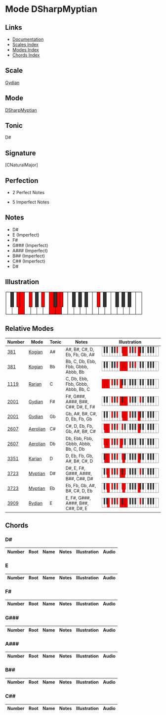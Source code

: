 # Mode DSharpMyptian

## Links

- [Documentation](index.md)
- [Scales Index](Scales.md)
- [Modes Index](Modes.md)
- [Chords Index](Chords.md)

## Scale

[Gydian](ScaleGydian.md)

## Mode

[DSharpMyptian](ModeDSharpMyptian.md)

## Tonic

D#

## Signature

[CNaturalMajor]

## Perfection

 - 2 Perfect Notes

 - 5 Imperfect Notes

## Notes

- D#
- E (Imperfect)
- F#
- G### (Imperfect)
- A### (Imperfect)
- B## (Imperfect)
- C## (Imperfect)
- D#

## Illustration

![DSharpMyptian](ModeDSharpMyptian.png)

## Relative Modes

| Number | Mode | Tonic | Notes | Illustration |
|--------|------|-------|-------|--------------|
| [381](https://ianring.com/musictheory/scales/381) | [Kogian](ModeKogian.md) | A# | A#, B#, C#, D, Eb, Fb, Gb, A# | ![ASharpKogian](ModeASharpKogian.png) |
| [381](https://ianring.com/musictheory/scales/381) | [Kogian](ModeKogian.md) | Bb | Bb, C, Db, Ebb, Fbb, Gbbb, Abbb, Bb | ![BFlatKogian](ModeBFlatKogian.png) |
| [1119](https://ianring.com/musictheory/scales/1119) | [Rarian](ModeRarian.md) | C | C, Db, Ebb, Fbb, Gbbb, Abbb, Bb, C | ![CNaturalRarian](ModeCNaturalRarian.png) |
| [2001](https://ianring.com/musictheory/scales/2001) | [Gydian](ModeGydian.md) | F# | F#, G###, A###, B##, C##, D#, E, F# | ![FSharpGydian](ModeFSharpGydian.png) |
| [2001](https://ianring.com/musictheory/scales/2001) | [Gydian](ModeGydian.md) | Gb | Gb, A#, B#, C#, D, Eb, Fb, Gb | ![GFlatGydian](ModeGFlatGydian.png) |
| [2607](https://ianring.com/musictheory/scales/2607) | [Aerolian](ModeAerolian.md) | C# | C#, D, Eb, Fb, Gb, A#, B#, C# | ![CSharpAerolian](ModeCSharpAerolian.png) |
| [2607](https://ianring.com/musictheory/scales/2607) | [Aerolian](ModeAerolian.md) | Db | Db, Ebb, Fbb, Gbbb, Abbb, Bb, C, Db | ![DFlatAerolian](ModeDFlatAerolian.png) |
| [3351](https://ianring.com/musictheory/scales/3351) | [Karian](ModeKarian.md) | D | D, Eb, Fb, Gb, A#, B#, C#, D | ![DNaturalKarian](ModeDNaturalKarian.png) |
| [3723](https://ianring.com/musictheory/scales/3723) | [Myptian](ModeMyptian.md) | D# | D#, E, F#, G###, A###, B##, C##, D# | ![DSharpMyptian](ModeDSharpMyptian.png) |
| [3723](https://ianring.com/musictheory/scales/3723) | [Myptian](ModeMyptian.md) | Eb | Eb, Fb, Gb, A#, B#, C#, D, Eb | ![EFlatMyptian](ModeEFlatMyptian.png) |
| [3909](https://ianring.com/musictheory/scales/3909) | [Rydian](ModeRydian.md) | E | E, F#, G###, A###, B##, C##, D#, E | ![ENaturalRydian](ModeENaturalRydian.png) |

## Chords

### D#

| Number | Root | Name | Notes | Illustration | Audio |
|--------|------|------|-------|--------------|-------|

### E

| Number | Root | Name | Notes | Illustration | Audio |
|--------|------|------|-------|--------------|-------|

### F#

| Number | Root | Name | Notes | Illustration | Audio |
|--------|------|------|-------|--------------|-------|

### G###

| Number | Root | Name | Notes | Illustration | Audio |
|--------|------|------|-------|--------------|-------|

### A###

| Number | Root | Name | Notes | Illustration | Audio |
|--------|------|------|-------|--------------|-------|

### B##

| Number | Root | Name | Notes | Illustration | Audio |
|--------|------|------|-------|--------------|-------|

### C##

| Number | Root | Name | Notes | Illustration | Audio |
|--------|------|------|-------|--------------|-------|

